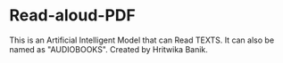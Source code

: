 # Read-aloud-PDF
This is an Artificial Intelligent Model that can Read TEXTS. It can also be named as "AUDIOBOOKS". Created by Hritwika Banik.

